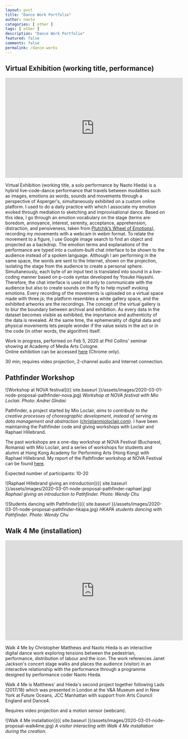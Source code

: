 ```yaml
---
layout: post
title: "Dance Work Portfolio"
author: naoto
categories: [ other ]
tags: [ other ]
description: "Dance Work Portfolio"
featured: false
comments: false
permalink: /dance-works
---
```


Virtual Exhibition (working title, performance)
--------

<div class="youtube-container">
<iframe class="youtube-video" width="560" height="315" src="https://www.youtube.com/embed/videoseries?list=PLVIdoREykT8LRZ-mj4Zk__MqTHVjrgzMz" frameborder="0" allow="accelerometer; autoplay; encrypted-media; gyroscope; picture-in-picture" allowfullscreen></iframe>
</div>

Virtual Exhibition (working title, a solo performance by Naoto Hieda) is a hybrid live-code-dance performance that travels between modalities such as images, emotions as words, sounds and movements through a perspective of Asperger's, simultaneously exhibited on a custom online platform. I used to do a daily practice with which I associate my emotion evoked through mediation to sketching and improvisational dance. Based on this idea, I go through an emotion vocabulary on the stage (terms are: boredom, annoyance, interest, serenity, acceptance, apprehension, distraction, and pensiveness, taken from [Plutchik’s Wheel of Emotions](https://en.wikipedia.org/wiki/Emotion_classification#Plutchik's_wheel_of_emotions)), recording my movements with a webcam in webm format. To relate the movement to a figure, I use Google image search to find an object and projected as a backdrop. The emotion terms and explanations of the performance are typed into a custom-built chat interface to be shown to the audience instead of a spoken language. Although I am performing in the same space, the words are sent to the Internet, shown on the projection, isolating the stage from the audience to create a personal sphere. Simultaneously, each byte of an input text is translated into sound in a live-coding manner based on p-code syntax developed by Yosuke Hayashi. Therefore, the chat interface is used not only to communicate with the audience but also to create sounds on the fly to help myself evoking emotions. Every recording of the movements is uploaded on a virtual space made with three.js; the platform resembles a white gallery space, and the exhibited artworks are the recordings. The concept of the virtual gallery is to blur the boundary between archival and exhibition. As every data in the dataset becomes visible as exhibited, the importance and authenticity of the data is revealed. At the same time, the ephemerality of digital data and physical movements lets people wonder if the value exists in the act or in the code (in other words, the algorithm) itself.

Work in progress, performed on Feb 5, 2020 at Phil Collins' seminar showing at Academy of Media Arts Cologne.  
Online exhibition can be accessed [here](https://naotohieda.com/ve/003) (Chrome only).

30 min; requires video projection, 2-channel audio and Internet connection.


Pathfinder Workshop
--------

![Workshop at NOVA festival]({{ site.baseurl }}/assets/images/2020-03-01-node-proposal-pathfinder-nova.jpg)
*Workshop at NOVA festival with Mio Loclair. Photo: Andrei Gîndac*

Pathfinder, a project started by Mio Loclair, *aims to contribute to the creative processes of choreographic development, instead of serving as data management and abstraction* ([christianmioloclair.com](https://christianmioloclair.com/pathfinder)). I have been maintaining the Pathfinder code and giving workshops with Loclair and Raphael Hillebrand.

The past workshops are a one-day workshop at NOVA Festival (Bucharest, Romania) with Mio Loclair, and a series of workshops for students and alumni at Hong Kong Academy for Performing Arts (Hong Kong) with Raphael Hillebrand. My report of the Pathfinder workshop at NOVA Festival can be found [here](https://medium.com/@naoto_hieda/nova-choreographic-coding-lab-pathfinder-f14fc1f81deb).

Expected number of participants: 10-20

![Raphael Hillebrand giving an introduction]({{ site.baseurl }}/assets/images/2020-03-01-node-proposal-pathfinder-raphael.jpg)
*Raphael giving an introduction to Pathfinder. Photo: Wendy Chu*

![Students dancing with Pathfinder]({{ site.baseurl }}/assets/images/2020-03-01-node-proposal-pathfinder-hkapa.jpg)
*HKAPA students dancing with Pathfinder. Photo: Wendy Chu*


Walk 4 Me (installation)
--------

<div class="youtube-container">
<iframe class="youtube-video" width="560" height="315" src="https://www.youtube.com/embed/XJhPKV8yLiY" frameborder="0" allow="accelerometer; autoplay; encrypted-media; gyroscope; picture-in-picture" allowfullscreen></iframe>
</div>

Walk 4 Me by Christopher Matthews and Naoto Hieda is an interactive digital dance work exploring tensions between the pedestrian, performance, distribution of labour and the icon. The work references ‪Janet Jackson‬'s concert stage walks and places the audience (visitor) in an interactive relationship with the performance through a programme designed by performance coder Naoto Hieda.

Walk 4 Me is Matthews' and Hieda's second project together following Lads (2017/18) which was presented in London at the V&A Museum and in New York at Future Oceans, JCC Manhattan with support from Arts Council England and Dance4.

Requires video projection and a motion sensor (webcam).

![Walk 4 Me installation]({{ site.baseurl }}/assets/images/2020-03-01-node-proposal-walk4me.jpg)
*A visitor interacting with Walk 4 Me installation during the creation.*
